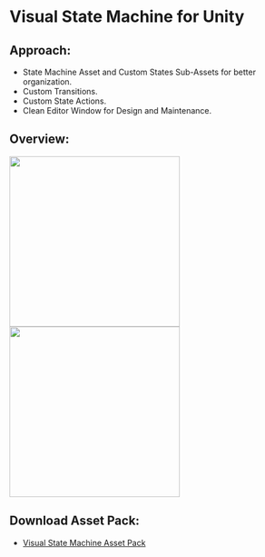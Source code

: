 # Visual State Machine for Unity
## Approach:
 - State Machine Asset and Custom States Sub-Assets for better organization.
 - Custom Transitions.
 - Custom State Actions.
 - Clean Editor Window for Design and Maintenance.
   
## Overview:
<img src = "https://github.com/ChoiBeomgyuItBoy/VisualStateMachine/assets/113314204/cc19e89a-4b13-40b7-b35e-83cd195e8092" widht = '400' height = '300'>
<img src = "https://github.com/ChoiBeomgyuItBoy/VisualStateMachine/assets/113314204/f2623c33-414a-4e84-a4e2-fb4b2380c0bc" widht = '400' height = '300'>

## Download Asset Pack:
 - [Visual State Machine Asset Pack](https://drive.google.com/file/d/1T_ww2EO5pLuukDTbxYgZh1YVjY1Z0x3k/view?usp=sharing)

